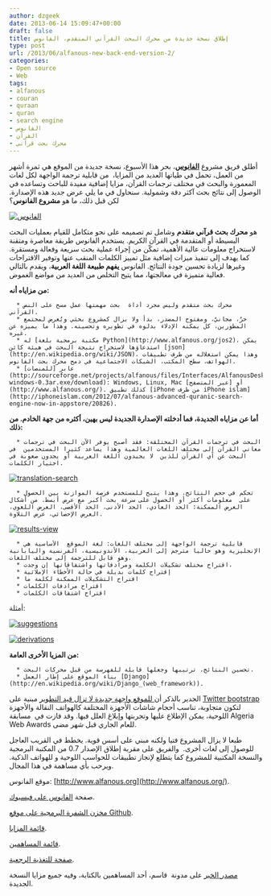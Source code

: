 ```yaml
---
author: dzgeek
date: 2013-06-14 15:09:47+00:00
draft: false
title: إطلاق نسخة جديدة من محرك البحث القرآني المتقدم، الفانوس
type: post
url: /2013/06/alfanous-new-back-end-version-2/
categories:
- Open source
- Web
tags:
- alfanous
- couran
- quraan
- quran
- search engine
- الفانوس
- القرآن
- محرك بحث قرآني
---
```


أطلق فريق مشروع [**الفانوس**](http://www.alfanous.org/)، بحر هذا الأسبوع، نسخة جديدة من الموقع هي ثمرة أشهر من العمل، تحمل في طياتها العديد من المزايا،  من قابلية ترجمة الواجهة لكل لغات المعمورة والبحث في مختلف ترجمات القرآن، مزايا إضافية مفيدة للباحث وتساعده في الوصول إلى نتائج بحث آكثر دقة وشمولية. سنحاول في ما يلي عرض جديد هذه الإصدارة. لكن قبل ذلك، ما هو **مشروع الفانوس**؟

[![الفانوس](http://www.it-scoop.com/wp-content/uploads/2013/06/alfanous-300x131.png)
](http://www.it-scoop.com/wp-content/uploads/2013/06/alfanous.png)

هو **محرك بحث قرآني متقدم** وشامل تم تصميمه على نحو متكامل للقيام بعمليات البحث البسيطة أو المتقدمة في القرآن الكريم. يستخدم الفانوس طريقة معاصرة ومتقنة لاستخراج معلومات عالية الأهمية، تمكّن من إجراء عملية بحث سريعة وفعالة ومستقرة. كما يهدف إلى تنفيذ ميزات إضافية مثل تمييز الكلمات المنقب عنها وتوفير الاقتراحات وغيرها لزيادة تحسين جودة النتائج. الفانوس **يفهم طبيعة اللغة العربية**، ويقدم بالتالي فعالية متميزة في معالجتها، مما يتيح التخلص من العديد من مواضع الغموض.

**من مزاياه أنه:**



	  * محرك بحث متقدم وليس مجرد أداة  بحث مهمتها عمل مسح على النص القرآني.
	  * حرٌ، مجانيٌ، ومفتوح المصدر، بدأ ولا يزال كمشروع بحثي ويُعرض لمجتمع المطورين، كل يمكنه الإدلاء بدلوه في تطويره وتحسينه. وهذا ما يميزه عن غيره.
	  * له [مكتبة برمجية بلغة Python](http://www.alfanous.org/jos2)، يمكن استدعاؤها لاستخراج نتيجة البحث في هيئة كائن [json](http://en.wikipedia.org/wiki/JSON)، وهذا يمكن استغلاله من طرف تطبيقات الهواتف، سطح المكتب، الشبكات الاجتماعية في دمج محرك بحث الفانوس.
	  * عابر [للمنصات](http://sourceforge.net/projects/alfanous/files/Interfaces/AlfanousDesktop/0.3/alfanousDesktop-windows-0.3ar.exe/download): Windows, Linux, Mac أو [عبر المتصفح](http://www.alfanous.org/). كذلك تطبيق [iPhone من طرف iPhone islam](http://iphoneislam.com/2012/07/alfanous-advanced-quranic-search-engine-now-in-appstore/20826).

**أما عن مزاياه الجديدة، فما أدخلته الإصدارة الجديدة ليس بهين، أكثره من جهة الخادم. من ذلك:**

<!-- more -->



	  * البحث في ترجمات القرآن المختلقة: فقد أصبح يوفر الآن البحث في ترجمات معاني القرآن إلى مختلف اللغات العالمية وهذا يساعد كثيرا المستخدمين  في البحث عن آي القرآن للذين  لا يجيدون اللغة العربية أو يجدون صعوبة في اختيار الكلمات.

[![translation-search](http://www.it-scoop.com/wp-content/uploads/2013/06/translation-search.png)
](http://www.it-scoop.com/wp-content/uploads/2013/06/translation-search.png)



	  * تحكم في حجم النتائج، وهذا يتيح للمستخدم فرصة الموازنة بين الحصول على  معلومات أكثر أو الحصول على سرعة بحث أكبر مع عرض أبسط. من أشكال العرض الممكنة: الحد العادي، الحد الأدنى، الحد الأقصى، العرض اللغوي، العرض الإحصائي، عرض التلاوة.

[![results-view](http://www.it-scoop.com/wp-content/uploads/2013/06/results-view.png)
](http://www.it-scoop.com/wp-content/uploads/2013/06/results-view.png)



	  * قابلية ترجمة الواجهة إلى مختلف اللغات: لغة الموقع  الأساسية هي الإنجليزية وهو حاليا مترجم إلى العربية، الأندونيسية، الفرنسية واليابانية وهو قابل للترجمة إلى مختلف اللغات.
	  * اقتراح مختلف تشكيلات الكلمة ومرادفاتها واشتقاقاتها إن وجدت،
	  * إقتراح كلمات بديلة في حالة الأخطاء الإملائية
	  * اقتراح التشكيلات الممكنة لكلمة ما
	  * اقتراح مرادفات الكلمات
	  * اقتراح اشتقاقات الكلمات

أمثلة:

[![suggestions](http://www.it-scoop.com/wp-content/uploads/2013/06/suggestions.png)
](http://www.it-scoop.com/wp-content/uploads/2013/06/suggestions.png)


[![derivations](http://www.it-scoop.com/wp-content/uploads/2013/06/derivations.png)
](http://www.it-scoop.com/wp-content/uploads/2013/06/derivations.png)


**من المزيا الأخرى العامة:**



	  * تحسين النتائج، ترتيبها وجعلها قابلة للفهرسة من قبل محركات البحث.
	  * بناء الموقع على إطار العمل [Django](http://en.wikipedia.org/wiki/Django_(web_framework)).



الجدير بالذكر أن[ للموقع واجهة جديدة لا تزال قيد التطوير](http://dj.alfanous.org/) مبنية على [Twitter bootstrap](http://en.wikipedia.org/wiki/Twitter_Bootstrap) لتكون متجاوبة، تناسب أحجام شاشات الأجهزة المختلفة كالهواتف النقالة والأجهزة اللوحية، يمكن الإطلاع عليها وتجربتها وإبلاغ العلل فيها. وقد فازت في  مسابقة Algeria Web Awards للعام الجاري قبل شهر مضى.




طبعا لا يزال المشروع فتيا ولكنه مبني على أسس قوية. يخطط في القريب العاجل للوصول إلى لغات أخرى.  والفريق على مقربة إطلاق الإصدار 0.7 من المكتبة البرمجية والنسخة المكتبية للمشروع كما يتطلع لإنجاز تطبيقات للحواسب اللوحية و للهواتف الذكية. ويرحب بأي مساهمة في هذا المجال.




موقع الفانوس: [http://www.alfanous.org](http://www.alfanous.org/).




صفحة [الفانوس على فيسبوك](https://www.facebook.com/Alfanous).




[مخزن الشفرة البرمجية على موقع Github](https://github.com/Alfanous-team/alfanous).




[قائمة المزايا](https://github.com/Alfanous-team/alfanous#search-features).




[قائمة المساهمين](https://github.com/Alfanous-team/alfanous/blob/master/AUTHORS.rst).




[صفحة للتغذية الرجعية](http://feedback.alfanous.org/).




[مصدر الخبر](http://www.kacemb.com/%D8%A5%D8%B7%D9%84%D8%A7%D9%82-%D8%A7%D9%84%D8%A5%D8%B5%D8%AF%D8%A7%D8%B1%D8%A9-%D8%A7%D9%84%D8%AC%D8%AF%D9%8A%D8%AF%D8%A9-%D9%84%D9%85%D9%88%D9%82%D8%B9-%D8%A7%D9%84%D9%81%D8%A7%D9%86%D9%88%D8%B3/) على مدونة  قاسم، أحد المساهمين بالكتابة، وفيه جميع مزايا النسخة الجديدة.
